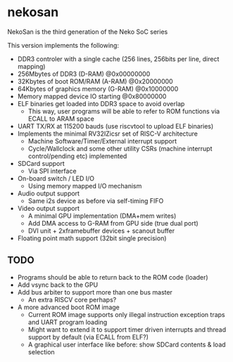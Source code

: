 # nekosan

NekoSan is the third generation of the Neko SoC series

This version implements the following:
- DDR3 controler with a single cache (256 lines, 256bits per line, direct mapping)
- 256Mbytes of DDR3 (D-RAM) @0x00000000
- 32Kbytes of boot ROM/RAM (A-RAM) @0x20000000
- 64Kbytes of graphics memory (G-RAM) @0x10000000
- Memory mapped device IO starting @0x80000000
- ELF binaries get loaded into DDR3 space to avoid overlap
  - This way, user programs will be able to refer to ROM functions via ECALL to ARAM space
- UART TX/RX at 115200 bauds (use riscvtool to upload ELF binaries)
- Implements the minimal RV32IZicsr set of RISC-V architecture
  - Machine Software/Timer/External interrupt support
  - Cycle/Wallclock and some other utility CSRs (machine interrupt control/pending etc) implemented
- SDCard support
  - Via SPI interface
- On-board switch / LED I/O
  - Using memory mapped I/O mechanism
- Audio output support
  - Same i2s device as before via self-timing FIFO
- Video output support
  - A minimal GPU implementation (DMA+mem writes)
  - Add DMA access to G-RAM from GPU side (true dual port)
  - DVI unit + 2xframebuffer devices + scanout buffer
- Floating point math support (32bit single precision)

## TODO
- Programs should be able to return back to the ROM code (loader)
- Add vsync back to the GPU
- Add bus arbiter to support more than one bus master
  - An extra RISCV core perhaps?
- A more advanced boot ROM image
  - Current ROM image supports only illegal instruction exception traps and UART program loading
  - Might want to extend it to support timer driven interrupts and thread support by default (via ECALL from ELF?)
  - A graphical user interface like before: show SDCard contents & load selection
